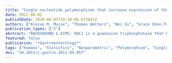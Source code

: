 ```yaml
---
title: "Single nucleotide polymorphisms that increase expression of the guanosine triphosphatase RAC1 are associated with ulcerative colitis."
date: 2011-08-01
publishDate: 2020-08-03T19:38:06.672841Z
authors: ["Aleixo M. Muise", "Thomas Walters", "Wei Xu", "Grace Shen-Tu", "Cong-Hui Guo", "Ramzi Fattouh", "Grace Y. Lam", "Victorien M. Wolters", "Joshua Bennitz", "Johan van Limbergen", "Paul Renbaum", "Yair Kasirer", "Bo-Yee Ngan", "Dan Turner", "Lee A. Denson", "Philip M. Sherman", "Richard H. Duerr", "Judy Cho", "Charlie W. Lees", "Jack Satsangi", "David C. Wilson", "Andrew D. Paterson", "Anne M. Griffiths", "Michael Glogauer", "Mark S. Silverberg", "John H. Brumell"]
publication_types: ["2"]
abstract: "BACKGROUND & AIMS: RAC1 is a guanosine triphosphatase that has an evolutionarily  conserved role in coordinating immune defenses, from plants to mammals. Chronic inflammatory bowel diseases are associated with dysregulation of immune defenses. We studied the role of RAC1 in inflammatory bowel diseases using human genetic and functional studies and animal models of colitis. METHODS: We used a candidate gene approach to HapMap-Tag single nucleotide polymorphisms in a discovery cohort; findings were confirmed in 2 additional cohorts. RAC1 messenger RNA expression was examined from peripheral blood cells of patients. Colitis was induced in mice with conditional disruption of Rac1 in phagocytes by administration of dextran sulfate sodium. RESULTS: We observed a genetic association between RAC1 with ulcerative colitis in a discovery cohort, 2 independent replication cohorts, and in combined analysis for the single nucleotide polymorphisms rs10951982 (P(combined UC) = 3.3 x 10(-8), odds ratio =  1.43 [95% confidence interval: 1.26-1.63]) and rs4720672 (P(combined UC) = 4.7 x  10(-6), odds ratio = 1.36 [95% confidence interval: 1.19-1.58]). Patients with inflammatory bowel disease who had the rs10951982 risk allele had increased expression of RAC1 compared to those without this allele. Conditional disruption  of Rac1 in macrophage and neutrophils of mice protected against dextran sulfate sodium-induced colitis. CONCLUSIONS: Human studies and knockout mice demonstrated a role for the guanosine triphosphatase RAC1 in the development of ulcerative colitis; increased expression of RAC1 was associated with susceptibility to colitis."
featured: false
publication: "*Gastroenterology*"
tags: ["Humans", "Statistics", "Nonparametric", "Polymorphism", "Single Nucleotide", "Alleles", "Animals", "Mice", "Genetic Association Studies", "Odds Ratio", "Cohort Studies", "Mice", "Knockout", "Interleukin-1beta/metabolism", "Colitis", "Ulcerative/chemically induced/*genetics/*metabolism/pathology", "Crohn Disease/*genetics/*metabolism", "Dextran Sulfate", "European Continental Ancestry Group/genetics", "Peroxidase/metabolism", "rac1 GTP-Binding Protein/*genetics/*metabolism", "RNA", "Messenger/*blood"]
doi: "10.1053/j.gastro.2011.04.057"
---
```


